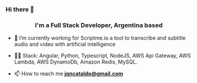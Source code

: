 ### Hi there 👋

<h3 align="center">I'm a Full Stack Developer, Argentina based</h3>

- 🌱 I’m currently working for Scriptme.io a tool to transcribe and subtitle audio and video with artificial intelligence 

- 👨‍💻 Stack: Angular, Python, Typescript, NodeJS, AWS Api Gateway, AWS Lambda, AWS DynamoDb, Amazon Redis, MySQL.

- 📫 How to reach me **jqncataldo@gmail.com**

